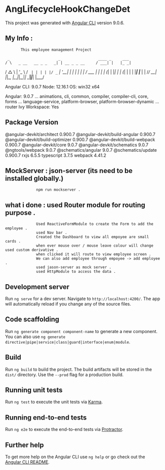 # AngLifecycleHookChangeDet

This project was generated with [Angular CLI](https://github.com/angular/angular-cli) version 9.0.6.


## My Info :
           This employee management Project 

     _                      _                 ____ _     ___
    / \   _ __   __ _ _   _| | __ _ _ __     / ___| |   |_ _|
   / △ \ | '_ \ / _` | | | | |/ _` | '__|   | |   | |    | |
  / ___ \| | | | (_| | |_| | | (_| | |      | |___| |___ | |
 /_/   \_\_| |_|\__, |\__,_|_|\__,_|_|       \____|_____|___|
                |___/


Angular CLI: 9.0.7
Node: 12.16.1
OS: win32 x64

Angular: 9.0.7
... animations, cli, common, compiler, compiler-cli, core, forms
... language-service, platform-browser, platform-browser-dynamic
... router
Ivy Workspace: Yes

Package                           Version
-----------------------------------------------------------
@angular-devkit/architect         0.900.7
@angular-devkit/build-angular     0.900.7
@angular-devkit/build-optimizer   0.900.7
@angular-devkit/build-webpack     0.900.7
@angular-devkit/core              9.0.7
@angular-devkit/schematics        9.0.7
@ngtools/webpack                  9.0.7
@schematics/angular               9.0.7
@schematics/update                0.900.7
rxjs                              6.5.5
typescript                        3.7.5
webpack                           4.41.2


## MockServer :  json-server (its need to be installed globally.)
                  npm run mockserver .
## what i done : used Router module for routing purpose . 
                  Used ReactiveFormModule to create the Form to add the employee .
                  used Nav bar . 
                  Created the Dashboard to view all empoyee are small cards .
                  when ever mouse over / mouse leave colour will change used custom derivative .
                  when clicked it will route to view employee screen .
                  We can also add employee through empoyee -> add employee .
                  used jason-server as mock server .
                  used HttpModule to access the data .

## Development server

Run `ng serve` for a dev server. Navigate to `http://localhost:4200/`. The app will automatically reload if you change any of the source files.

## Code scaffolding

Run `ng generate component component-name` to generate a new component. You can also use `ng generate directive|pipe|service|class|guard|interface|enum|module`.

## Build

Run `ng build` to build the project. The build artifacts will be stored in the `dist/` directory. Use the `--prod` flag for a production build.

## Running unit tests

Run `ng test` to execute the unit tests via [Karma](https://karma-runner.github.io).

## Running end-to-end tests

Run `ng e2e` to execute the end-to-end tests via [Protractor](http://www.protractortest.org/).

## Further help

To get more help on the Angular CLI use `ng help` or go check out the [Angular CLI README](https://github.com/angular/angular-cli/blob/master/README.md).
